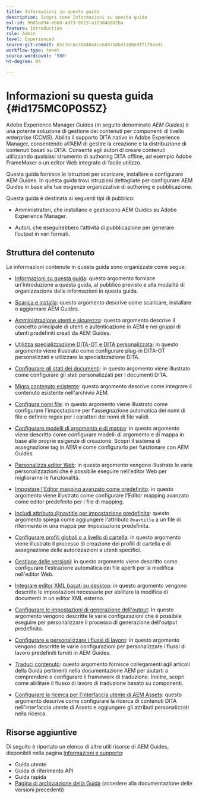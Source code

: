 ```yaml
---
title: Informazioni su questa guida
description: Scopri come Informazioni su questa guida
exl-id: 90d5ad94-eb68-4d73-9b23-a1f3d4b802ba
feature: Introduction
role: Admin
level: Experienced
source-git-commit: 0513ecac38840a4cc649758bd1180edff1f8aed1
workflow-type: tm+mt
source-wordcount: '580'
ht-degree: 0%

---
```


# Informazioni su questa guida {#id175MC0P0S5Z}

Adobe Experience Manager Guides \(in seguito denominato *AEM Guides*\) è una potente soluzione di gestione dei contenuti per componenti di livello enterprise \(CCMS\). Abilita il supporto DITA nativo in Adobe Experience Manager, consentendo all’AEM di gestire la creazione e la distribuzione di contenuti basati su DITA. Consente agli autori di creare contenuti utilizzando qualsiasi strumento di authoring DITA offline, ad esempio Adobe FrameMaker o un editor Web integrato di facile utilizzo.

Questa guida fornisce le istruzioni per scaricare, installare e configurare AEM Guides. In questa guida trovi istruzioni dettagliate per configurare AEM Guides in base alle tue esigenze organizzative di authoring e pubblicazione.

Questa guida è destinata ai seguenti tipi di pubblico:

- Amministratori, che installano e gestiscono AEM Guides su Adobe Experience Manager.

- Autori, che eseguirebbero l’attività di pubblicazione per generare l’output in vari formati.


## Struttura del contenuto

Le informazioni contenute in questa guida sono organizzate come segue:

- [Informazioni su questa guida](#id175MC0P0S5Z): questo argomento fornisce un&#39;introduzione a questa guida, al pubblico previsto e alla modalità di organizzazione delle informazioni in questa guida.

- [Scarica e installa](download-install.md#): questo argomento descrive come scaricare, installare o aggiornare AEM Guides.

- [Amministrazione utenti e sicurezza](user-admin-sec.md#): questo argomento descrive il concetto principale di utenti e autenticazione in AEM e nei gruppi di utenti predefiniti creati da AEM Guides.

- [Utilizza specializzazione DITA-OT e DITA personalizzata](dita-ot-specialization.md#): in questo argomento viene illustrato come configurare plug-in DITA-OT personalizzati e utilizzare la specializzazione DITA.

- [Configurare gli stati dei documenti](customize-doc-state.md#): in questo argomento viene illustrato come configurare gli stati personalizzati per i documenti DITA.

- [Migra contenuto esistente](migrate-content.md#): questo argomento descrive come integrare il contenuto esistente nell&#39;archivio AEM.

- [Configura nomi file](conf-file-names.md#): in questo argomento viene illustrato come configurare l&#39;impostazione per l&#39;assegnazione automatica dei nomi di file e definire regex per i caratteri dei nomi di file validi.

- [Configurare modelli di argomento e di mappa](conf-template-tags.md#): in questo argomento viene descritto come configurare modelli di argomento e di mappa in base alle proprie esigenze di creazione. Scopri il sistema di assegnazione tag in AEM e come configurarlo per funzionare con AEM Guides.

- [Personalizza editor Web](conf-web-editor.md#): in questo argomento vengono illustrate le varie personalizzazioni che è possibile eseguire nell&#39;editor Web per migliorarne le funzionalità.

- [Impostare l&#39;Editor mapping avanzato come predefinito](conf-map-editor.md#id194GHE0I0CW): in questo argomento viene illustrato come configurare l&#39;Editor mapping avanzato come editor predefinito per i file di mapping.

- [Includi attributo @navtitle per impostazione predefinita](auto-add-navtitle.md#): questo argomento spiega come aggiungere l&#39;attributo `@navtitle` a un file di riferimento in una mappa per impostazione predefinita.

- [Configurare profili globali o a livello di cartella](conf-folder-level.md#): in questo argomento viene illustrato il processo di creazione dei profili di cartella e di assegnazione delle autorizzazioni a utenti specifici.

- [Gestione delle versioni](version-management.md#): in questo argomento viene descritto come configurare l&#39;estrazione automatica dei file aperti per la modifica nell&#39;editor Web.

- [Integrare editor XML basati su desktop](integrate-desktop-editors.md#): in questo argomento vengono descritte le impostazioni necessarie per abilitare la modifica di documenti in un editor XML esterno.

- [Configurare le impostazioni di generazione dell&#39;output](conf-output-generation.md#): In questo argomento vengono descritte le varie configurazioni che è possibile eseguire per personalizzare il processo di generazione dell&#39;output predefinito.

- [Configurare e personalizzare i flussi di lavoro](customize-workflows.md#): in questo argomento vengono descritte le varie configurazioni per personalizzare i flussi di lavoro predefiniti forniti in AEM Guides.

- [Traduci contenuto](translation.md#): questo argomento fornisce collegamenti agli articoli della Guida pertinenti nella documentazione AEM per aiutarti a comprendere e configurare il framework di traduzione. Inoltre, scopri come abilitare il flusso di lavoro di traduzione basato su componenti.

- [Configurare la ricerca per l&#39;interfaccia utente di AEM Assets](conf-dita-search.md#): questo argomento descrive come configurare la ricerca di contenuti DITA nell&#39;interfaccia utente di Assets e aggiungere gli attributi personalizzati nella ricerca.


## Risorse aggiuntive

Di seguito è riportato un elenco di altre utili risorse di AEM Guides, disponibili nella pagina [Informazioni e supporto](https://helpx.adobe.com/it/support/xml-documentation-for-experience-manager.html):

- Guida utente
- Guida di riferimento API
- Guida rapida
- [Pagina di archiviazione della Guida](https://helpx.adobe.com/it/xml-documentation-for-experience-manager/archive.html) \(accedere alla documentazione delle versioni precedenti\)
